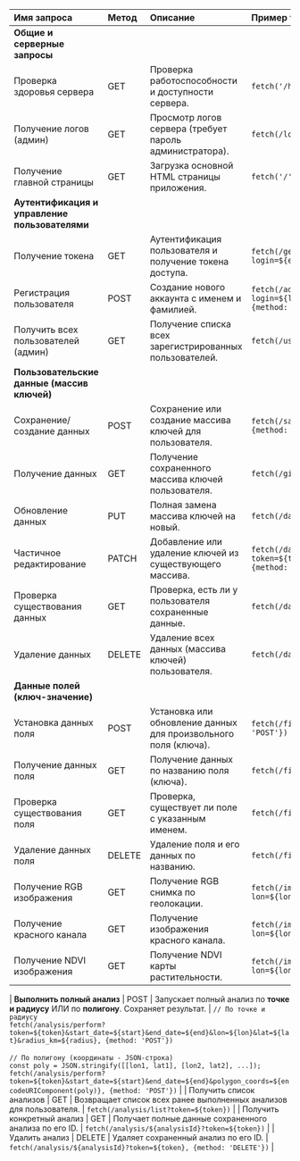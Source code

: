 | Имя запроса | Метод | Описание | Пример fetch запроса |
| :--- | :--- | :--- | :--- |
| **Общие и серверные запросы** |
| Проверка здоровья сервера | GET | Проверка работоспособности и доступности сервера. | `fetch('/health')` |
| Получение логов (админ) | GET | Просмотр логов сервера (требует пароль администратора). | `fetch(/log?password=${encodeURIComponent(password)})` |
| Получение главной страницы | GET | Загрузка основной HTML страницы приложения. | `fetch('/')` |
| **Аутентификация и управление пользователями** |
| Получение токена | GET | Аутентификация пользователя и получение токена доступа. | `fetch(/get_token?login=${encodeURIComponent(login)}&password=${encodeURIComponent(password)})` |
| Регистрация пользователя | POST | Создание нового аккаунта с именем и фамилией. | `fetch(/add_user?login=${login}&password=${password}&first_name=${fname}&last_name=${lname}, {method: 'POST'})` |
| Получить всех пользователей (админ) | GET | Получение списка всех зарегистрированных пользователей. | `fetch(/users/all?password=${encodeURIComponent(password)})` |
| **Пользовательские данные (массив ключей)** |
| Сохранение/создание данных | POST | Сохранение или создание массива ключей для пользователя. | `fetch(/savedata?token=${token}&key_array=${encodeURIComponent(keyArray)}, {method: 'POST'})` |
| Получение данных | GET | Получение сохраненного массива ключей пользователя. | `fetch(/givefield?token=${encodeURIComponent(token)})` |
| Обновление данных | PUT | Полная замена массива ключей на новый. | `fetch(/data/update?token=${token}&key_array=${newKeyArray}, {method: 'PUT'})` |
| Частичное редактирование | PATCH | Добавление или удаление ключей из существующего массива. | `fetch(/data/edit?token=${token}&keys_to_add=${keysToAdd}&keys_to_remove=${keysToRemove}, {method: 'PATCH'})` |
| Проверка существования данных | GET | Проверка, есть ли у пользователя сохраненные данные. | `fetch(/data/check?token=${token})` |
| Удаление данных | DELETE | Удаление всех данных (массива ключей) пользователя. | `fetch(/data/delete?token=${token}, {method: 'DELETE'})` |
| **Данные полей (ключ-значение)** |
| Установка данных поля | POST | Установка или обновление данных для произвольного поля (ключа). | `fetch(/field/set?field=${field}&data=${data}&token=${token}, {method: 'POST'})` |
| Получение данных поля | GET | Получение данных по названию поля (ключа). | `fetch(/field/get?field=${encodeURIComponent(field)})` |
| Проверка существования поля | GET | Проверка, существует ли поле с указанным именем. | `fetch(/field/check?field=${encodeURIComponent(field)})` |
| Удаление данных поля | DELETE | Удаление поля и его данных по названию. | `fetch(/field/delete?field=${field}&token=${token}, {method: 'DELETE'})` |
| Получение RGB изображения | GET | Получение RGB снимка по геолокации. | `fetch(/image/rgb?lon=${lon}&lat=${lat}&start_date=${start}&end_date=${end}&token=${token})` |
| Получение красного канала | GET | Получение изображения красного канала. | `fetch(/image/red-channel?lon=${lon}&lat=${lat}&start_date=${start}&end_date=${end}&token=${token})` |
| Получение NDVI изображения | GET | Получение NDVI карты растительности. | `fetch(/image/ndvi?lon=${lon}&lat=${lat}&start_date=${start}&end_date=${end}&token=${token})` |

| **Выполнить полный анализ** | POST | Запускает полный анализ по **точке и радиусу** ИЛИ по **полигону**. Сохраняет результат. | `// По точке и радиусу` <br> `fetch(/analysis/perform?token=${token}&start_date=${start}&end_date=${end}&lon=${lon}&lat=${lat}&radius_km=${radius}, {method: 'POST'})` <br><br> `// По полигону (координаты - JSON-строка)` <br> `const poly = JSON.stringify([[lon1, lat1], [lon2, lat2], ...]);` <br> `fetch(/analysis/perform?token=${token}&start_date=${start}&end_date=${end}&polygon_coords=${encodeURIComponent(poly)}, {method: 'POST'})` |
| Получить список анализов | GET | Возвращает список всех ранее выполненных анализов для пользователя. | `fetch(/analysis/list?token=${token})` |
| Получить конкретный анализ | GET | Получает полные данные сохраненного анализа по его ID. | `fetch(/analysis/${analysisId}?token=${token})` |
| Удалить анализ | DELETE | Удаляет сохраненный анализ по его ID. | `fetch(/analysis/${analysisId}?token=${token}, {method: 'DELETE'})` |